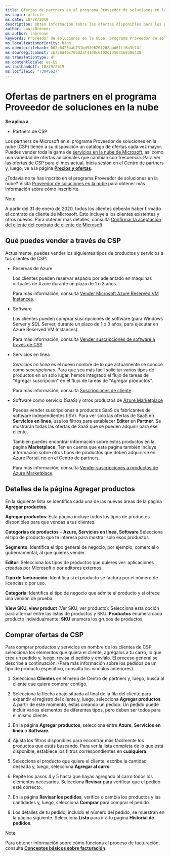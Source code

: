 ```yaml
---
title: Ofertas de partners en el programa Proveedor de soluciones en la nube | Centro de partners
ms.topic: article
ms.date: 10/28/2019
description: Obtén información sobre las ofertas disponibles para los partners que venden a través del programa Proveedor de soluciones en la nube.
author: LauraBrenner
ms.author: labrenne
keywords: Proveedor de soluciones en la nube, programa Proveedor de soluciones en la nube, CSP, agregar un producto, vender a clientes, ofertas de partners, ofertas de CSP, servicios basados en la nube, Azure, Office 365, Dynamics, partner de CSP, vender en CSP, RI de Azure, instancias de máquina virtual reservadas de Azure, reservas de Azure, servicios en línea, software de suscripción, AHUB, SQL Server en Azure, Windows Server Azure, suscripciones de clientes
ms.localizationpriority: high
ms.openlocfilehash: 062c64254ab731bd9396201268aad61ff6b3b74f
ms.sourcegitcommit: cb736d4ec766d2af41d8c6102d13563169386438
ms.translationtype: HT
ms.contentlocale: es-ES
ms.lasthandoff: 10/29/2019
ms.locfileid: "73045627"
---
```

# <a name="partner-offers-in-the-cloud-solution-provider-program"></a>Ofertas de partners en el programa Proveedor de soluciones en la nube 

**Se aplica a**

-  Partners de CSP

Los partners de Microsoft en el programa Proveedor de soluciones en la nube (CSP) tienen a su disposición un catálogo de ofertas cada vez mayor. Puedes vender toda la gama de [servicios en la nube de Microsoft](https://partner.microsoft.com/cloud-solution-provider/products-and-services), así como una variedad de ofertas adicionales que cambian con frecuencia. Para ver las ofertas de CSP para el mes actual, inicia sesión en el Centro de partners y, luego, ve a la página [**Precios y ofertas**](https://partnercenter.microsoft.com/pcv/sales).  

¿Todavía no te has inscrito en el programa Proveedor de soluciones en la nube? Visita [Proveedor de soluciones en la nube](https://partner.microsoft.com/cloud-solution-provider) para obtener más información sobre cómo inscribirte. 

>[!NOTE]
>A partir del 31 de enero de 2020, todos los clientes deberán haber firmado el contrato de cliente de Microsoft. Esto incluye a los clientes existentes y otros nuevos. Para obtener más detalles, consulta [Confirmar la aceptación del cliente del contrato de cliente de Microsoft](confirm-customer-agreement.md).

## <a name="what-you-can-sell-through-csp"></a>Qué puedes vender a través de CSP

Actualmente, puedes vender los siguientes tipos de productos y servicios a tus clientes de CSP:

- Reservas de Azure<br> 

    Los clientes pueden reservar espacio por adelantado en máquinas virtuales de Azure durante un plazo de 1 o 3 años.<br>
    
    Para más información, consulta [Vender Microsoft Azure Reserved VM Instances](azure-reservations.md).

- Software<br>

    Los clientes pueden comprar suscripciones de software (para Windows Server y SQL Server, durante un plazo de 1 o 3 años, para ejecutar en Azure Reserved VM Instances).<br>
 
    Para más información, consulta [Vender suscripciones de software a través de CSP](csp-software-subscriptions.md).  

- Servicios en línea<br>

    *Servicios en línea* es el nuevo nombre de lo que actualmente se conoce como *suscripciones*. Para que sea más fácil solicitar varios tipos de productos en un solo lugar, hemos integrado el flujo de tareas de "Agregar suscripción" en el flujo de tareas de "Agregar productos".<br>
    
    Para más información, consulta [Suscripciones de cliente](customer-subscriptions.md).

- Software como servicio (SaaS) y otros productos de [Azure Marketplace](https://azuremarketplace.microsoft.com/marketplace)<br>

    Puedes vender suscripciones a productos SaaS de fabricantes de software independientes (ISV). Para ver solo las ofertas de SaaS en **Servicios en línea**, usa los filtros para establecer **Editor** en **Partner**. Se mostrarán todas las ofertas de SaaS que se pueden adquirir para ese cliente.<br>
    
    También puedes encontrar información sobre estos productos en la página **Marketplace**. Ten en cuenta que esta página también incluye información sobre otros tipos de productos que deben adquirirse en Azure Portal, no en el Centro de partners.<br>

    Para más información, consulta [Vender suscripciones a productos de Azure Marketplace](sell-marketplace-products.md).

## <a name="add-products-page-details"></a>Detalles de la página Agregar productos

En la siguiente lista se identifica cada una de las nuevas áreas de la página **Agregar productos**.

**Agregar productos**: Esta página incluye todos los tipos de productos disponibles para que vendas a tus clientes.

**Categorías de productos** - **Azure, Servicios en línea, Software** Selecciona el tipo de producto que te interesa para mostrar solo esos productos

**Segmento**: Identifica el tipo general de negocio, por ejemplo, comercial o gubernamental, al que quieres vender.

**Editor**: Selecciona los tipos de productos que quieres ver: aplicaciones creadas por Microsoft o por editores externos.

**Tipo de facturación**: Identifica si el producto se factura por el número de licencias o por uso.

**Categoría**: Identifica el tipo de negocio que admite el producto y si ofrece una versión de prueba.

**View SKU, view product** (Ver SKU, ver producto): Selecciona esta opción para alternar entre las listas de productos y SKU. **Productos**  enumera cada producto individualmente; **SKU**  enumera los grupos de productos.

## <a name="buy-csp-offers"></a>Comprar ofertas de CSP

Para comprar productos y servicios en nombre de los clientes de CSP, selecciona los elementos que quiera el cliente, agrégalos a tu carro, lo que crea un pedido y, luego, revisa el pedido y envíalo. El proceso general se describe a continuación. (Para más información sobre los pedidos de un tipo de producto específico, consulta los vínculos anteriores).

1. Selecciona **Clientes** en el menú de Centro de partners y, luego, busca al cliente que quiere comprar contigo. 

2. Selecciona la flecha abajo situada al final de la fila del cliente para expandir el registro del cliente y, luego, selecciona **Agregar productos**. A partir de este momento, estás creando un pedido. Un pedido puede incluir varios elementos de diferentes tipos, pero deben ser todos para el mismo cliente.

3. En la página **Agregar productos**, selecciona entre **Azure**, **Servicios en línea** o **Software**.

4. Ajusta los filtros disponibles para encontrar más fácilmente los productos que estás buscando. Para ver la lista completa de lo que está disponible, establece los filtros correspondientes en **cualquiera**. 

5. Selecciona el producto que quiere el cliente, escribe la cantidad deseada y, luego, selecciona **Agregar al carro**.

6. Repite los pasos 4 y 5 hasta que hayas agregado al carro todos los elementos necesarios. Selecciona **Revisar** para verificar que el pedido esté correcto.  

7. En la página **Revisar los pedidos**, verifica o cambia los productos y las cantidades y, luego, selecciona **Comprar** para comprar el pedido. 

8. Los detalles de tu pedido, incluido el número del pedido, se muestran en la página siguiente. Selecciona **Listo** para ir a tu página **Historial de pedidos**. 

> [!NOTE]
> Para obtener información sobre cómo funciona el proceso de facturación, consulta [**Conceptos básicos sobre facturación**](https://docs.microsoft.com/partner-center/billing-basics).


